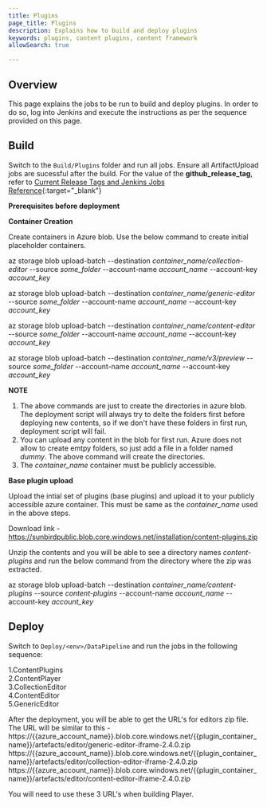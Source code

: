 ```yaml
---
title: Plugins
page_title: Plugins
description: Explains how to build and deploy plugins
keywords: plugins, content plugins, content framework 
allowSearch: true

---
```


## Overview
This page explains the jobs to be run to build and deploy plugins. In order to do so, log into Jenkins and execute the instructions as per the sequence provided on this page.

## Build

Switch to the `Build/Plugins` folder and run all jobs. Ensure all ArtifactUpload jobs are sucessful after the build. For the value of the **github_release_tag**, refer to [Current Release Tags and Jenkins Jobs Reference](developer-docs/server-installation/current_release_tags_n_jenkins_jobs){:target="_blank"}

**Prerequisites before deployment**

**Container Creation**

Create containers in Azure blob. Use the below command to create initial placeholder containers.

az storage blob upload-batch --destination *container_name/collection-editor* --source *some_folder* --account-name *account_name* --account-key *account_key*

az storage blob upload-batch --destination *container_name/generic-editor* --source *some_folder* --account-name *account_name* --account-key *account_key*

az storage blob upload-batch --destination *container_name/content-editor* --source *some_folder* --account-name *account_name* --account-key *account_key*

az storage blob upload-batch --destination *container_name/v3/preview* --source *some_folder* --account-name *account_name* --account-key *account_key*

**NOTE**
1. The above commands are just to create the directories in azure blob. The deployment script will always try to delte the folders first before deploying new contents, so if we don't have these folders in first run, deployment script will fail.
2. You can upload any content in the blob for first run. Azure does not allow to create emtpy folders, so just add a file in a folder named *dummy*. The above command will create the directories.
3. The *container_name* container must be publicly accessible.


**Base plugin upload**

Upload the intial set of plugins (base plugins) and upload it to your publicly accessible azure container. This must be same as the *container_name* used in the above steps.

Download link - https://sunbirdpublic.blob.core.windows.net/installation/content-plugins.zip

Unzip the contents and you will be able to see a directory names *content-plugins* and run the below command from the directory where the zip was extracted.

az storage blob upload-batch --destination *container_name/content-plugins* --source *content-plugins* --account-name *account_name* --account-key *account_key*

## Deploy

Switch to `Deploy/<env>/DataPipeline` and run the jobs in the following sequence:

1.ContentPlugins  
2.ContentPlayer  
3.CollectionEditor  
4.ContentEditor  
5.GenericEditor  

After the deployment, you will be able to get the URL's for editors zip file. The URL will be similar to this - https://{{azure_account_name}}.blob.core.windows.net/{{plugin_container_name}}/artefacts/editor/generic-editor-iframe-2.4.0.zip
https://{{azure_account_name}}.blob.core.windows.net/{{plugin_container_name}}/artefacts/editor/collection-editor-iframe-2.4.0.zip
https://{{azure_account_name}}.blob.core.windows.net/{{plugin_container_name}}/artefacts/editor/content-editor-iframe-2.4.0.zip

You will need to use these 3 URL's when building Player.
